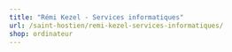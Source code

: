 ```yaml
---
title: "Rémi Kezel - Services informatiques"
url: /saint-hostien/remi-kezel-services-informatiques/
shop: ordinateur
---
```


